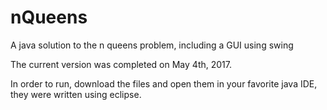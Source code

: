 # nQueens
A java solution to the n queens problem, including a GUI using swing

The current version was completed on May 4th, 2017.

In order to run, download the files and open them in your favorite java IDE, they were written using eclipse.
